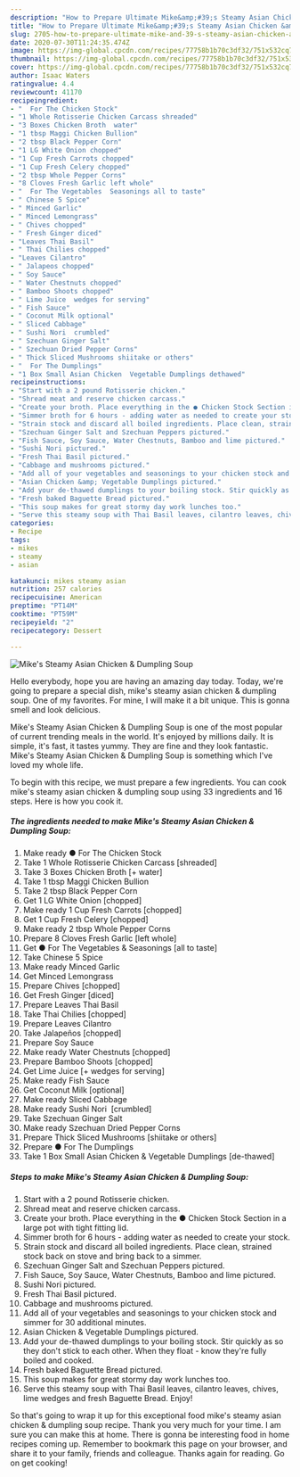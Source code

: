 ```yaml
---
description: "How to Prepare Ultimate Mike&amp;#39;s Steamy Asian Chicken &amp;amp; Dumpling Soup"
title: "How to Prepare Ultimate Mike&amp;#39;s Steamy Asian Chicken &amp;amp; Dumpling Soup"
slug: 2705-how-to-prepare-ultimate-mike-and-39-s-steamy-asian-chicken-and-amp-dumpling-soup
date: 2020-07-30T11:24:35.474Z
image: https://img-global.cpcdn.com/recipes/77758b1b70c3df32/751x532cq70/mikes-steamy-asian-chicken-dumpling-soup-recipe-main-photo.jpg
thumbnail: https://img-global.cpcdn.com/recipes/77758b1b70c3df32/751x532cq70/mikes-steamy-asian-chicken-dumpling-soup-recipe-main-photo.jpg
cover: https://img-global.cpcdn.com/recipes/77758b1b70c3df32/751x532cq70/mikes-steamy-asian-chicken-dumpling-soup-recipe-main-photo.jpg
author: Isaac Waters
ratingvalue: 4.4
reviewcount: 41170
recipeingredient:
- "  For The Chicken Stock"
- "1 Whole Rotisserie Chicken Carcass shreaded"
- "3 Boxes Chicken Broth  water"
- "1 tbsp Maggi Chicken Bullion"
- "2 tbsp Black Pepper Corn"
- "1 LG White Onion chopped"
- "1 Cup Fresh Carrots chopped"
- "1 Cup Fresh Celery chopped"
- "2 tbsp Whole Pepper Corns"
- "8 Cloves Fresh Garlic left whole"
- "  For The Vegetables  Seasonings all to taste"
- " Chinese 5 Spice"
- " Minced Garlic"
- " Minced Lemongrass"
- " Chives chopped"
- " Fresh Ginger diced"
- "Leaves Thai Basil"
- " Thai Chilies chopped"
- "Leaves Cilantro"
- " Jalapeos chopped"
- " Soy Sauce"
- " Water Chestnuts chopped"
- " Bamboo Shoots chopped"
- " Lime Juice  wedges for serving"
- " Fish Sauce"
- " Coconut Milk optional"
- " Sliced Cabbage"
- " Sushi Nori  crumbled"
- " Szechuan Ginger Salt"
- " Szechuan Dried Pepper Corns"
- " Thick Sliced Mushrooms shiitake or others"
- "  For The Dumplings"
- "1 Box Small Asian Chicken  Vegetable Dumplings dethawed"
recipeinstructions:
- "Start with a 2 pound Rotisserie chicken."
- "Shread meat and reserve chicken carcass."
- "Create your broth. Place everything in the ● Chicken Stock Section in a large pot with tight fitting lid."
- "Simmer broth for 6 hours - adding water as needed to create your stock."
- "Strain stock and discard all boiled ingredients. Place clean, strained stock back on stove and bring back to a simmer."
- "Szechuan Ginger Salt and Szechuan Peppers pictured."
- "Fish Sauce, Soy Sauce, Water Chestnuts, Bamboo and lime pictured."
- "Sushi Nori pictured."
- "Fresh Thai Basil pictured."
- "Cabbage and mushrooms pictured."
- "Add all of your vegetables and seasonings to your chicken stock and simmer for 30 additional minutes."
- "Asian Chicken &amp; Vegetable Dumplings pictured."
- "Add your de-thawed dumplings to your boiling stock. Stir quickly as so they don&#39;t stick to each other. When they float - know they&#39;re fully boiled and cooked."
- "Fresh baked Baguette Bread pictured."
- "This soup makes for great stormy day work lunches too."
- "Serve this steamy soup with Thai Basil leaves, cilantro leaves, chives, lime wedges and fresh Baguette Bread. Enjoy!"
categories:
- Recipe
tags:
- mikes
- steamy
- asian

katakunci: mikes steamy asian 
nutrition: 257 calories
recipecuisine: American
preptime: "PT14M"
cooktime: "PT59M"
recipeyield: "2"
recipecategory: Dessert

---
```



![Mike&#39;s Steamy Asian Chicken &amp; Dumpling Soup](https://img-global.cpcdn.com/recipes/77758b1b70c3df32/751x532cq70/mikes-steamy-asian-chicken-dumpling-soup-recipe-main-photo.jpg)

Hello everybody, hope you are having an amazing day today. Today, we're going to prepare a special dish, mike&#39;s steamy asian chicken &amp; dumpling soup. One of my favorites. For mine, I will make it a bit unique. This is gonna smell and look delicious.



Mike&#39;s Steamy Asian Chicken &amp; Dumpling Soup is one of the most popular of current trending meals in the world. It's enjoyed by millions daily. It is simple, it's fast, it tastes yummy. They are fine and they look fantastic. Mike&#39;s Steamy Asian Chicken &amp; Dumpling Soup is something which I've loved my whole life.


To begin with this recipe, we must prepare a few ingredients. You can cook mike&#39;s steamy asian chicken &amp; dumpling soup using 33 ingredients and 16 steps. Here is how you cook it.

<!--inarticleads1-->

##### The ingredients needed to make Mike&#39;s Steamy Asian Chicken &amp; Dumpling Soup:

1. Make ready  ● For The Chicken Stock
1. Take 1 Whole Rotisserie Chicken Carcass [shreaded]
1. Take 3 Boxes Chicken Broth [+ water]
1. Take 1 tbsp Maggi Chicken Bullion
1. Take 2 tbsp Black Pepper Corn
1. Get 1 LG White Onion [chopped]
1. Make ready 1 Cup Fresh Carrots [chopped]
1. Get 1 Cup Fresh Celery [chopped]
1. Make ready 2 tbsp Whole Pepper Corns
1. Prepare 8 Cloves Fresh Garlic [left whole]
1. Get  ● For The Vegetables &amp; Seasonings [all to taste]
1. Take  Chinese 5 Spice
1. Make ready  Minced Garlic
1. Get  Minced Lemongrass
1. Prepare  Chives [chopped]
1. Get  Fresh Ginger [diced]
1. Prepare Leaves Thai Basil
1. Take  Thai Chilies [chopped]
1. Prepare Leaves Cilantro
1. Take  Jalapeños [chopped]
1. Prepare  Soy Sauce
1. Make ready  Water Chestnuts [chopped]
1. Prepare  Bamboo Shoots [chopped]
1. Get  Lime Juice [+ wedges for serving]
1. Make ready  Fish Sauce
1. Get  Coconut Milk [optional]
1. Make ready  Sliced Cabbage
1. Make ready  Sushi Nori  [crumbled]
1. Take  Szechuan Ginger Salt
1. Make ready  Szechuan Dried Pepper Corns
1. Prepare  Thick Sliced Mushrooms [shiitake or others]
1. Prepare  ● For The Dumplings
1. Take 1 Box Small Asian Chicken &amp; Vegetable Dumplings [de-thawed]




<!--inarticleads2-->

##### Steps to make Mike&#39;s Steamy Asian Chicken &amp; Dumpling Soup:

1. Start with a 2 pound Rotisserie chicken.
1. Shread meat and reserve chicken carcass.
1. Create your broth. Place everything in the ● Chicken Stock Section in a large pot with tight fitting lid.
1. Simmer broth for 6 hours - adding water as needed to create your stock.
1. Strain stock and discard all boiled ingredients. Place clean, strained stock back on stove and bring back to a simmer.
1. Szechuan Ginger Salt and Szechuan Peppers pictured.
1. Fish Sauce, Soy Sauce, Water Chestnuts, Bamboo and lime pictured.
1. Sushi Nori pictured.
1. Fresh Thai Basil pictured.
1. Cabbage and mushrooms pictured.
1. Add all of your vegetables and seasonings to your chicken stock and simmer for 30 additional minutes.
1. Asian Chicken &amp; Vegetable Dumplings pictured.
1. Add your de-thawed dumplings to your boiling stock. Stir quickly as so they don&#39;t stick to each other. When they float - know they&#39;re fully boiled and cooked.
1. Fresh baked Baguette Bread pictured.
1. This soup makes for great stormy day work lunches too.
1. Serve this steamy soup with Thai Basil leaves, cilantro leaves, chives, lime wedges and fresh Baguette Bread. Enjoy!




So that's going to wrap it up for this exceptional food mike&#39;s steamy asian chicken &amp; dumpling soup recipe. Thank you very much for your time. I am sure you can make this at home. There is gonna be interesting food in home recipes coming up. Remember to bookmark this page on your browser, and share it to your family, friends and colleague. Thanks again for reading. Go on get cooking!
